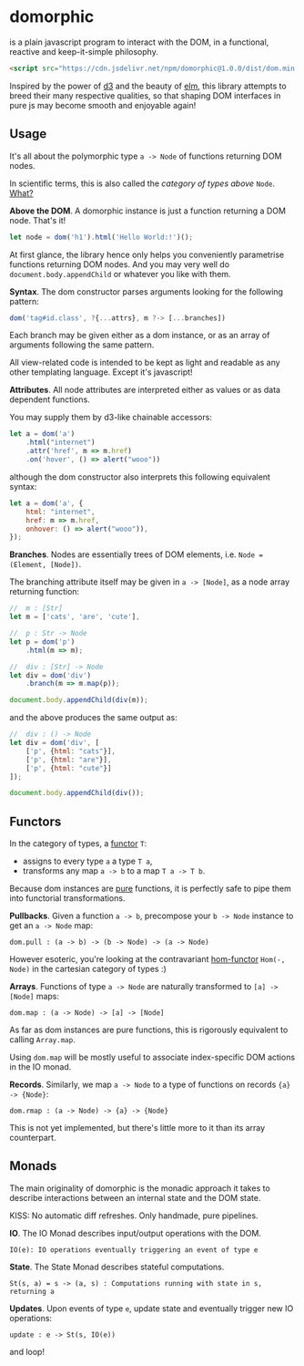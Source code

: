 # domorphic

is a plain javascript program to interact with the DOM, 
in a functional, reactive and keep-it-simple philosophy.

```html
<script src="https://cdn.jsdelivr.net/npm/domorphic@1.0.0/dist/dom.min.js"></script> 
```
Inspired by the power of [d3](http://github.com/d3)
and the beauty of [elm](http://elm-lang.org),
this library attempts to breed their many respective qualities,
so that shaping DOM interfaces in pure js 
may become smooth and enjoyable again! 

## Usage 

It's all about the polymorphic type `a -> Node` 
of functions returning DOM nodes. 

In scientific terms,
this  is also called the _category of types above_ `Node`. 
[What?](https://en.wikipedia.org/wiki/Category_theory)

__Above the DOM__.
A domorphic instance is just a function returning a DOM node. That's it! 
```js
let node = dom('h1').html('Hello World:!')();
```
At first glance, the library hence only helps you
conveniently parametrise functions returning DOM nodes. 
And you may very well do `document.body.appendChild` 
or whatever you like with them. 

__Syntax__. 
The dom constructor parses arguments
looking for the following pattern: 
```js
dom('tag#id.class', ?{...attrs}, m ?-> [...branches])
```
Each branch may be given either as a dom instance, 
or as an array of arguments following the same pattern. 

All view-related code is intended to be kept
as light and readable as any other templating language. 
Except it's javascript! 

__Attributes__.
All node attributes are interpreted either as values 
or as data dependent functions. 

You may supply them 
by d3-like chainable accessors: 
```js
let a = dom('a')
    .html("internet")
    .attr('href', m => m.href)
    .on('hover', () => alert("wooo"))
```
although the dom constructor also interprets this following equivalent
syntax:

```js 
let a = dom('a', {
    html: "internet",
    href: m => m.href,
    onhover: () => alert("wooo")),
});
```

__Branches__.
Nodes are essentially trees of DOM elements, i.e. 
`Node = (Element, [Node])`.

The branching attribute itself may be given 
in `a -> [Node]`, as a node array returning function:

```js
//  m : [Str]
let m = ['cats', 'are', 'cute'],

//  p : Str -> Node
let p = dom('p')
    .html(m => m);

//  div : [Str] -> Node
let div = dom('div')
    .branch(m => m.map(p));

document.body.appendChild(div(m));
```

and the above produces the same output as:

```js 
//  div : () -> Node
let div = dom('div', [
    ['p', {html: "cats"}],
    ['p', {html: "are"}],
    ['p', {html: "cute"}]
]);

document.body.appendChild(div());
```

## Functors 

In the category of types, a
[functor](https://ncatlab.org/nlab/show/functor#definition) `T`:
- assigns to every type `a` a type `T a`,
- transforms any map `a -> b` to a map `T a -> T b`. 

Because dom instances are [pure](https://en.wikipedia.org/wiki/Pure_function) 
functions, it is perfectly safe to pipe them into functorial transformations. 

__Pullbacks__. 
Given a function `a -> b`, precompose your `b -> Node` instance 
to get an `a -> Node` map: 
```
dom.pull : (a -> b) -> (b -> Node) -> (a -> Node)  
```
However esoteric, you're looking at
the contravariant [hom-functor](https://en.wikipedia.org/wiki/Hom_functor)
`Hom(-, Node)` in the cartesian category of types :) 

__Arrays__. 
Functions of type `a -> Node` 
are naturally transformed to `[a] -> [Node]` maps: 
```
dom.map : (a -> Node) -> [a] -> [Node] 
```
As far as dom instances are pure functions, this 
is rigorously equivalent to calling `Array.map`. 

Using `dom.map` will be mostly useful to associate 
index-specific DOM actions in the IO monad. 

__Records__. 
Similarly, we map `a -> Node` to a type of functions on records `{a} -> {Node}`:
```
dom.rmap : (a -> Node) -> {a} -> {Node} 
```
This is not yet implemented, but there's little more to it than its array
counterpart. 

## Monads 

The main originality of domorphic is the monadic approach it takes
to describe interactions between an internal state and the DOM state. 

KISS: No automatic diff refreshes. Only handmade, pure pipelines. 

__IO__. The IO Monad describes input/output operations with the DOM. 
```
IO(e): IO operations eventually triggering an event of type e
```

__State__. The State Monad describes stateful computations. 
```
St(s, a) = s -> (a, s) : Computations running with state in s, returning a
```

__Updates__. Upon events of type `e`, update state and eventually 
trigger new IO operations:
```
update : e -> St(s, IO(e)) 
```
and loop!
